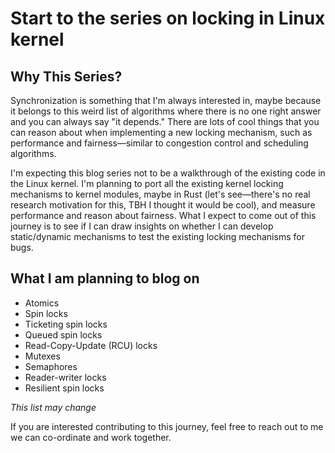 # Start to the series on locking in Linux kernel

## Why This Series?

Synchronization is something that I'm always interested in, maybe because it
belongs to this weird list of algorithms where there is no one right answer and
you can always say "it depends." There are lots of cool things that you can
reason about when implementing a new locking mechanism, such as performance and
fairness—similar to congestion control and scheduling algorithms.

I'm expecting this blog series not to be a walkthrough of the existing code in
the Linux kernel. I'm planning to port all the existing kernel locking
mechanisms to kernel modules, maybe in Rust (let's see—there's no real research
motivation for this, TBH I thought it would be cool), and measure performance and
reason about fairness. What I expect to come out of this journey is to see if I
can draw insights on whether I can develop static/dynamic mechanisms to test the
existing locking mechanisms for bugs.


## What I am planning to blog on

- Atomics
- Spin locks
- Ticketing spin locks
- Queued spin locks
- Read-Copy-Update (RCU) locks
- Mutexes
- Semaphores
- Reader-writer locks
- Resilient spin locks

*This list may change*

If you are interested contributing to this journey, feel free to reach out to me we can co-ordinate and work together.

